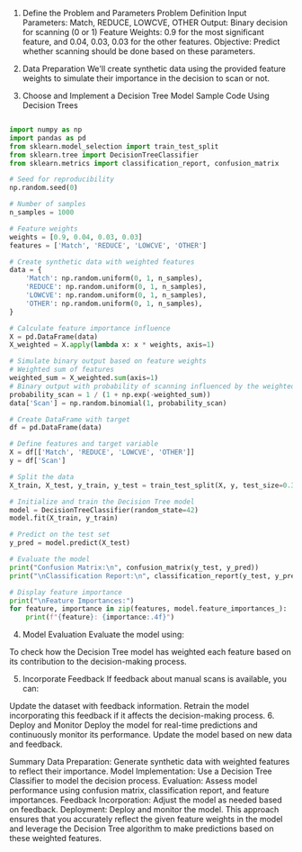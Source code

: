 1. Define the Problem and Parameters
Problem Definition
Input Parameters: Match, REDUCE, LOWCVE, OTHER
Output: Binary decision for scanning (0 or 1)
Feature Weights: 0.9 for the most significant feature, and 0.04, 0.03, 0.03 for the other features.
Objective: Predict whether scanning should be done based on these parameters.
2. Data Preparation
We'll create synthetic data using the provided feature weights to simulate their importance in the decision to scan or not.

3. Choose and Implement a Decision Tree Model
Sample Code Using Decision Trees
```python

import numpy as np
import pandas as pd
from sklearn.model_selection import train_test_split
from sklearn.tree import DecisionTreeClassifier
from sklearn.metrics import classification_report, confusion_matrix

# Seed for reproducibility
np.random.seed(0)

# Number of samples
n_samples = 1000

# Feature weights
weights = [0.9, 0.04, 0.03, 0.03]
features = ['Match', 'REDUCE', 'LOWCVE', 'OTHER']

# Create synthetic data with weighted features
data = {
    'Match': np.random.uniform(0, 1, n_samples),
    'REDUCE': np.random.uniform(0, 1, n_samples),
    'LOWCVE': np.random.uniform(0, 1, n_samples),
    'OTHER': np.random.uniform(0, 1, n_samples),
}

# Calculate feature importance influence
X = pd.DataFrame(data)
X_weighted = X.apply(lambda x: x * weights, axis=1)

# Simulate binary output based on feature weights
# Weighted sum of features
weighted_sum = X_weighted.sum(axis=1)
# Binary output with probability of scanning influenced by the weighted sum
probability_scan = 1 / (1 + np.exp(-weighted_sum))
data['Scan'] = np.random.binomial(1, probability_scan)

# Create DataFrame with target
df = pd.DataFrame(data)

# Define features and target variable
X = df[['Match', 'REDUCE', 'LOWCVE', 'OTHER']]
y = df['Scan']

# Split the data
X_train, X_test, y_train, y_test = train_test_split(X, y, test_size=0.3, random_state=42)

# Initialize and train the Decision Tree model
model = DecisionTreeClassifier(random_state=42)
model.fit(X_train, y_train)

# Predict on the test set
y_pred = model.predict(X_test)

# Evaluate the model
print("Confusion Matrix:\n", confusion_matrix(y_test, y_pred))
print("\nClassification Report:\n", classification_report(y_test, y_pred))

# Display feature importance
print("\nFeature Importances:")
for feature, importance in zip(features, model.feature_importances_):
    print(f"{feature}: {importance:.4f}")
```
4. Model Evaluation
Evaluate the model using:

To check how the Decision Tree model has weighted each feature based on its contribution to the decision-making process.

5. Incorporate Feedback
If feedback about manual scans is available, you can:

Update the dataset with feedback information.
Retrain the model incorporating this feedback if it affects the decision-making process.
6. Deploy and Monitor
Deploy the model for real-time predictions and continuously monitor its performance. Update the model based on new data and feedback.

Summary
Data Preparation: Generate synthetic data with weighted features to reflect their importance.
Model Implementation: Use a Decision Tree Classifier to model the decision process.
Evaluation: Assess model performance using confusion matrix, classification report, and feature importances.
Feedback Incorporation: Adjust the model as needed based on feedback.
Deployment: Deploy and monitor the model.
This approach ensures that you accurately reflect the given feature weights in the model and leverage the Decision Tree algorithm to make predictions based on these weighted features.


